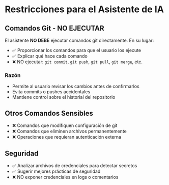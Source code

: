 # Restricciones para el Asistente de IA

## Comandos Git - NO EJECUTAR

El asistente **NO DEBE** ejecutar comandos git directamente. En su lugar:

- ✅ Proporcionar los comandos para que el usuario los ejecute
- ✅ Explicar qué hace cada comando
- ❌ NO ejecutar: `git commit`, `git push`, `git pull`, `git merge`, etc.

### Razón
- Permite al usuario revisar los cambios antes de confirmarlos
- Evita commits o pushes accidentales
- Mantiene control sobre el historial del repositorio

## Otros Comandos Sensibles

- ❌ Comandos que modifiquen configuración de git
- ❌ Comandos que eliminen archivos permanentemente
- ❌ Operaciones que requieran autenticación externa

## Seguridad

- ✅ Analizar archivos de credenciales para detectar secretos
- ✅ Sugerir mejores prácticas de seguridad
- ❌ NO exponer credenciales en logs o comentarios